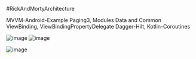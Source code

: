 #RickAndMortyArchitecture

MVVM-Android-Example
Paging3,
Modules Data and Common
ViewBinding,
ViewBindingPropertyDelegate
Dagger-Hilt,
Kotlin-Coroutines


<Screens>
  
  
![image](https://i.postimg.cc/ZqHsDGNZ/photo-2022-03-14-17-50-49.jpg)                           ![image](https://i.postimg.cc/brtKM68T/photo-2022-03-14-17-51-01.jpg)          
                      
  
  
![image](https://i.postimg.cc/5tKTtc2g/photo-2022-03-14-17-51-05.jpg)

  

